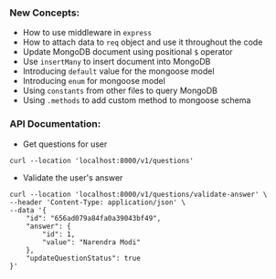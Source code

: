 ### New Concepts:

- How to use middleware in `express`
- How to attach data to `req` object and use it throughout the code
- Update MongoDB document using positional `$` operator
- Use `insertMany` to insert document into MongoDB
- Introducing `default` value for the mongoose model
- Introducing `enum` for mongoose model
- Using `constants` from other files to query MongoDB
- Using `.methods` to add custom method to mongoose schema

### API Documentation:

- Get questions for user

```
curl --location 'localhost:8000/v1/questions'
```

- Validate the user's answer

```
curl --location 'localhost:8000/v1/questions/validate-answer' \
--header 'Content-Type: application/json' \
--data '{
    "id": "656ad079a84fa0a39043bf49",
    "answer": {
        "id": 1,
        "value": "Narendra Modi"
    },
    "updateQuestionStatus": true
}'
```